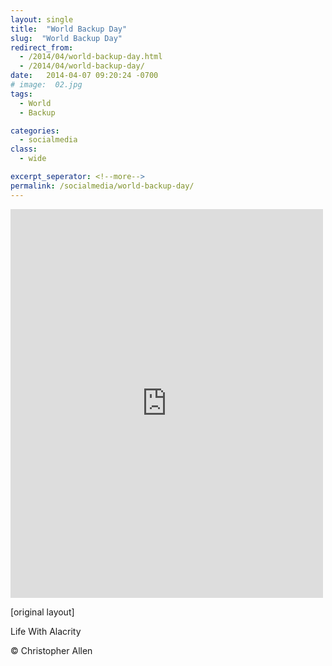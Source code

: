 ```yaml
---
layout: single
title:  "World Backup Day"
slug:  "World Backup Day"
redirect_from:
  - /2014/04/world-backup-day.html
  - /2014/04/world-backup-day/
date:   2014-04-07 09:20:24 -0700
# image:  02.jpg
tags: 
  - World
  - Backup

categories:
  - socialmedia
class:
  - wide

excerpt_seperator: <!--more-->
permalink: /socialmedia/world-backup-day/
---
```


<iframe src="https://www.facebook.com/plugins/post.php?href=https%3A%2F%2Fwww.facebook.com%2FChristopherRayAllen%2Fposts%2F10152336490525540&show_text=true&width=500" width="500" height="622" style="border:none;overflow:hidden" scrolling="no" frameborder="0" allowfullscreen="true" allow="autoplay; clipboard-write; encrypted-media; picture-in-picture; web-share"></iframe>

[original layout]

Life With Alacrity

© Christopher Allen


